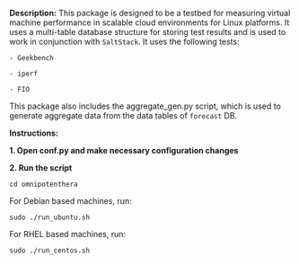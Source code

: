 **Description:** This package is designed to be a testbed for measuring virtual machine performance in scalable cloud environments for Linux platforms. It uses a multi-table database structure for storing test results and is used to work in conjunction with ```SaltStack```. It uses the following tests:

```- Geekbench```

```- iperf```

```- FIO```

This package also includes the aggregate_gen.py script, which is used to generate aggregate data from the data tables of ```forecast``` DB.

**Instructions:**

**1. Open conf.py and make necessary configuration changes**

**2. Run the script**

```cd omnipotenthera```

For Debian based machines, run:

```sudo ./run_ubuntu.sh```

For RHEL based machines, run:

```sudo ./run_centos.sh```
